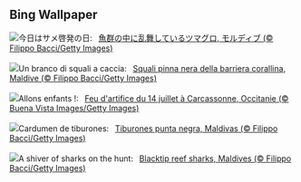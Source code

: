 ## Bing Wallpaper
![](https://www.bing.com/th?id=OHR.BlacktipSharks_JA-JP6352446925_UHD.jpg&w=1000)今日はサメ啓発の日:&nbsp;&ensp;[魚群の中に乱舞しているツマグロ, モルディブ (© Filippo Bacci/Getty Images)](https://www.bing.com/th?id=OHR.BlacktipSharks_JA-JP6352446925_UHD.jpg)
<br><br/>
![](https://www.bing.com/th?id=OHR.BlacktipSharks_IT-IT3592191686_UHD.jpg&w=1000)Un branco di squali a caccia:&nbsp;&ensp;[Squali pinna nera della barriera corallina, Maldive (© Filippo Bacci/Getty Images)](https://www.bing.com/th?id=OHR.BlacktipSharks_IT-IT3592191686_UHD.jpg)
<br><br/>
![](https://www.bing.com/th?id=OHR.BastilleDay_FR-FR9015357595_UHD.jpg&w=1000)Allons enfants !:&nbsp;&ensp;[Feu d'artifice du 14 juillet à Carcassonne, Occitanie (© Buena Vista Images/Getty Images)](https://www.bing.com/th?id=OHR.BastilleDay_FR-FR9015357595_UHD.jpg)
<br><br/>
![](https://www.bing.com/th?id=OHR.BlacktipSharks_ES-ES2959744866_UHD.jpg&w=1000)Cardumen de tiburones:&nbsp;&ensp;[Tiburones punta negra, Maldivas (© Filippo Bacci/Getty Images)](https://www.bing.com/th?id=OHR.BlacktipSharks_ES-ES2959744866_UHD.jpg)
<br><br/>
![](https://www.bing.com/th?id=OHR.BlacktipSharks_EN-GB3965002703_UHD.jpg&w=1000)A shiver of sharks on the hunt:&nbsp;&ensp;[Blacktip reef sharks, Maldives (© Filippo Bacci/Getty Images)](https://www.bing.com/th?id=OHR.BlacktipSharks_EN-GB3965002703_UHD.jpg)
<br><br/>
